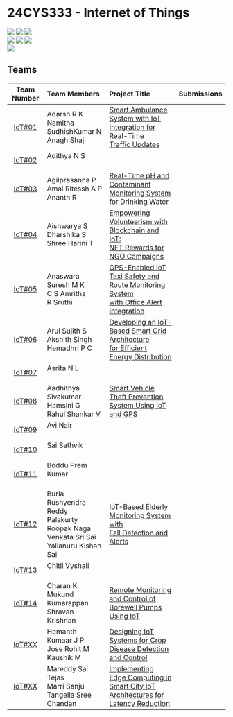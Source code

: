 # 24CYS333 - Internet of Things
![](https://img.shields.io/badge/Batch-22CYS-lightgreen) ![](https://img.shields.io/badge/UG-blue) ![](https://img.shields.io/badge/Subject-IoT-blue)
<br/>
![](https://img.shields.io/badge/Lecture-2-orange) ![](https://img.shields.io/badge/Practical-3-orange) ![](https://img.shields.io/badge/Credits-3-orange) <br/>
![](https://img.shields.io/badge/Regular_Students-72-gold) <br/>

## Teams

|        Team Number      | Team Members | Project Title | Submissions |
|:-----------------------:|:-------------|:-------------|:----------:|
|  [IoT#01](IoT01.md)     | Adarsh R K <br/> Namitha SudhishKumar N <br/> Anagh Shaji  | [Smart Ambulance System with IoT Integration for Real-Time <br/> Traffic Updates](IoT01.md)   | |
|  [IoT#02](IoT02.md)     | Adithya N S <br/> <br/> |  | |
|  [IoT#03](IoT03.md)     | Agilprasanna P <br/> Amal Ritessh A P <br/> Ananth R | [Real-Time pH and Contaminant Monitoring System for Drinking Water](IoT03.md)  | |
|  [IoT#04](IoT04.md)     | Aishwarya S <br/> Dharshika S <br/> Shree Harini T | [Empowering Volunteerism with Blockchain and IoT:<br/> NFT Rewards for NGO Campaigns](IoT04.md)  | |
|  [IoT#05](IoT05.md)     | Anaswara Suresh M K <br/> C S Amritha <br/> R Sruthi | [GPS-Enabled IoT Taxi Safety and Route Monitoring System <br/> with Office Alert Integration](IoT05.md)    |      |
|  [IoT#06](IoT06.md)     | Arul Sujith S <br/> Akshith Singh <br/> Hemadhri P C | [Developing an IoT-Based Smart Grid Architecture <br/> for Efficient Energy Distribution](IoT06.md) | |
|  [IoT#07](IoT07.md)     | Asrita N L <br/> <br/> | [](IoT07.md) | |
|  [IoT#08](IoT08.md)     | Aadhithya Sivakumar <br/> Hamsini G <br/> Rahul Shankar V | [Smart Vehicle Theft Prevention System Using IoT and GPS](IoT08.md) | |
|  [IoT#09](IoT09.md)     | Avi Nair <br/> <br/> | [](IoT09.md) | |
|  [IoT#10](IoT10.md)     | Sai Sathvik <br/> <br/> | [](IoT10.md) | |
|  [IoT#11](IoT11.md)     | Boddu Prem Kumar <br/> <br/> | [](IoT11.md) | |
|  [IoT#12](IoT12.md)     | Burla Rushyendra Reddy <br/> Palakurty Roopak Naga Venkata Sri Sai <br/> Yallanuru Kishan Sai | [IoT-Based Elderly Monitoring System with <br/> Fall Detection and Alerts](IoT12.md) | |
|  [IoT#13](IoT13.md)     | Chitli Vyshali <br/>  <br/>  | [](IoT13.md) | |
|  [IoT#14](IoT14.md)     | Charan K <br/> Mukund Kumarappan <br/> Shravan Krishnan | [Remote Monitoring and Control of Borewell Pumps Using IoT](IoT14.md)  | 
|  [IoT#XX](IoTXX.md)     | Hemanth Kumaar J P <br/> Jose Rohit M <br/> Kaushik M | [Designing IoT Systems for Crop Disease Detection and Control](IoTXX.md)  | | 
|  [IoT#XX](IoTXX.md)     | Mareddy Sai Tejas <br/> Marri Sanju <br/> Tangella Sree Chandan | [Implementing Edge Computing in Smart City IoT <br/> Architectures for Latency Reduction](IoTXX.md)  | 

